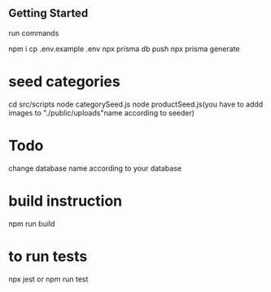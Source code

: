 ## Getting Started

run commands

npm i 
cp .env.example .env
npx prisma db push
npx prisma generate

# seed categories
cd src/scripts
node categorySeed.js
node productSeed.js(you have to addd images to "./public/uploads"name according to seeder)


# Todo
change database name according to your database

# build instruction
npm run build

# to run tests
npx jest or npm run test
```
